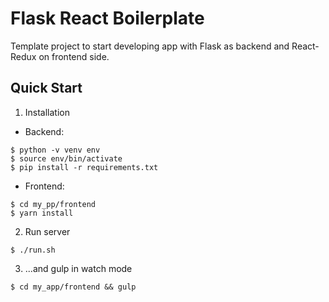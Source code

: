 # Flask React Boilerplate

Template project to start developing app with Flask as backend and React-Redux on frontend side.


## Quick Start

1. Installation

 * Backend:
```
$ python -v venv env
$ source env/bin/activate
$ pip install -r requirements.txt
```
 * Frontend:
```
$ cd my_pp/frontend
$ yarn install
```

2. Run server
```
$ ./run.sh
```

3. ...and gulp in watch mode
```
$ cd my_app/frontend && gulp
```
